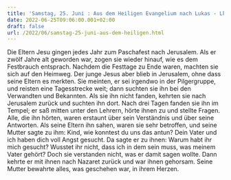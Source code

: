 ```yaml
---
title: 'Samstag, 25. Juni : Aus dem Heiligen Evangelium nach Lukas - Lk 2,41-51.'
date: 2022-06-25T09:06:00.001+02:00
draft: false
url: /2022/06/samstag-25-juni-aus-dem-heiligen.html
---
```


Die Eltern Jesu gingen jedes Jahr zum Paschafest nach Jerusalem. Als er zwölf Jahre alt geworden war, zogen sie wieder hinauf, wie es dem Festbrauch entsprach. Nachdem die Festtage zu Ende waren, machten sie sich auf den Heimweg. Der junge Jesus aber blieb in Jerusalem, ohne dass seine Eltern es merkten. Sie meinten, er sei irgendwo in der Pilgergruppe, und reisten eine Tagesstrecke weit; dann suchten sie ihn bei den Verwandten und Bekannten. Als sie ihn nicht fanden, kehrten sie nach Jerusalem zurück und suchten ihn dort. Nach drei Tagen fanden sie ihn im Tempel; er saß mitten unter den Lehrern, hörte ihnen zu und stellte Fragen. Alle, die ihn hörten, waren erstaunt über sein Verständnis und über seine Antworten. Als seine Eltern ihn sahen, waren sie sehr betroffen, und seine Mutter sagte zu ihm: Kind, wie konntest du uns das antun? Dein Vater und ich haben dich voll Angst gesucht. Da sagte er zu ihnen: Warum habt ihr mich gesucht? Wusstet ihr nicht, dass ich in dem sein muss, was meinem Vater gehört? Doch sie verstanden nicht, was er damit sagen wollte. Dann kehrte er mit ihnen nach Nazaret zurück und war ihnen gehorsam. Seine Mutter bewahrte alles, was geschehen war, in ihrem Herzen.